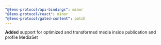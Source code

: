 ```yaml
---
"@lens-protocol/api-bindings": minor
"@lens-protocol/react": minor
"@lens-protocol/gated-content": patch
---
```


**Added** support for optimized and transformed media inside publication and profile MediaSet
